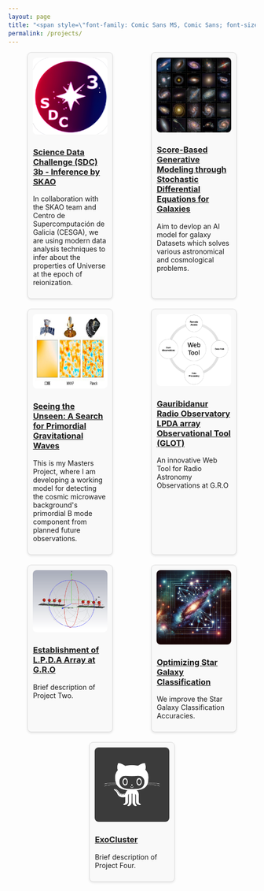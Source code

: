 ```yaml
---
layout: page
title: "<span style=\"font-family: Comic Sans MS, Comic Sans; font-size:32px;\"> My Work in Astronomy and Cosmology </span> "
permalink: /projects/
---
```


<style>
.research-grid {
  display: flex;
  flex-wrap: wrap;
  justify-content: space-around;
}

.research-item {
  margin-bottom: 20px; 
  border: 1px solid #ddd; 
  padding: 10px; 
  border-radius: 8px; 
  background-color: #f9f9f9; 
  width: 30%; 
  transition: transform 0.3s ease-in-out, box-shadow 0.3s ease-in-out; /* Animation for transform and shadow */
  margin-right: 1%; 
  margin-left: 1%; 
  box-shadow: 0 2px 4px rgba(0,0,0,0.1); /* Initial shadow */
}

.research-item:hover {
  transform: translateY(-5px) scale(1.05); /* Move up slightly and scale */
  box-shadow: 0 4px 8px rgba(0, 0, 0, 0.2); /* Enhanced shadow on hover */
}

.research-image {
  max-width: 100%; 
  height: auto; 
  border-radius: 8px;
}

@media (max-width: 800px) {
  .research-item {
    width: 45%; /* Adjust for smaller screens */
  }
}

@media (max-width: 600px) {
  .research-item {
    width: 100%; /* Full width on very small screens */
  }
}
</style>




<div class="research-grid">
  <!-- Research items -->
   <div class="research-item">
    <img class="research-image" src="/img/sdc3b.jpeg" alt="SDC3">
    <h3><a href="/research/sdc3/">Science Data Challenge (SDC) 3b - Inference by SKAO</a></h3>
    <p> In collaboration with the SKAO team and Centro de Supercomputación de Galicia (CESGA), we are using modern data analysis techniques to infer about the properties of Universe at the epoch of reionization.</p>
  </div>
  
   <div class="research-item">
    <img class="research-image" src="/img/galaxys.jpg" alt="galaxies">
    <h3><a href="/research/galaxies/"> Score-Based Generative Modeling through Stochastic Differential Equations for Galaxies </a></h3>
    <p> Aim to devlop an AI model for galaxy Datasets which solves various astronomical and cosmological problems.</p>
  </div>

  <div class="research-item">
    <img class="research-image" src="/img/cmb.jpg" alt="CMB-B mode">
    <h3><a href="/research/lpdasimulations/">Seeing the Unseen: A Search for Primordial Gravitational Waves</a></h3>
    <p>  This is my Masters Project, where I am developing a working model for detecting the cosmic microwave background's primordial B mode component from planned future observations. </p>
  </div>
  
  <div class="research-item">
    <img class="research-image" src="/img/r1_2.png" alt="G.L.O.T">
    <h3><a href="/research/webtool/">Gauribidanur Radio Observatory LPDA array Observational Tool (GLOT)</a></h3>
    <p>An innovative Web Tool for Radio Astronomy Observations at G.R.O</p>
  </div>

  <div class="research-item">
    <img class="research-image" src="/img/r1_1.png" alt="Project Two">
    <h3><a href="/research/lpdasimulations/">Establishment of L.P.D.A Array at G.R.O</a></h3>
    <p>Brief description of Project Two.</p>
  </div>

  <div class="research-item">
    <img class="research-image" src="/img/l3.png" alt="Project Three">
    <h3><a href="/research/sg/">Optimizing Star Galaxy Classification</a></h3>
    <p>We improve the Star Galaxy Classification Accuracies.</p>
  </div>
  <div class="research-item">
    <img class="research-image" src="/img/avatar-icon.png" alt="Project Two">
    <h3><a href="/research/lpdasimulations/">ExoCluster</a></h3>
    <p>Brief description of Project Four.</p>
  </div>
  
</div>
